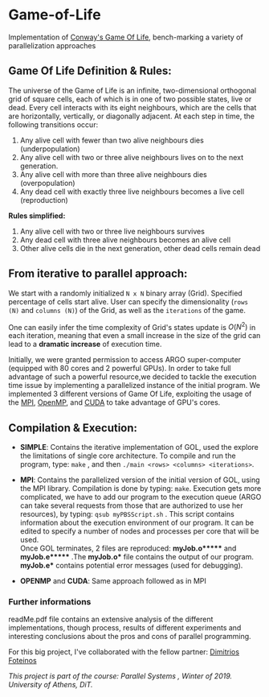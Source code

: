 # Game-of-Life
Implementation of [Conway's Game Of Life](https://en.wikipedia.org/wiki/Conway%27s_Game_of_Life), bench-marking a variety of parallelization approaches
</br>

## Game Of Life Definition & Rules:

The universe of the Game of Life is an infinite, two-dimensional orthogonal grid of square cells, each of which is in one of two possible states, live or dead. Every cell interacts with its eight neighbours, which are the cells that are horizontally, vertically, or diagonally adjacent. At each step in time, the following transitions occur:

1.  Any alive cell with fewer than two alive neighbours dies (underpopulation)
2.  Any alive cell with two or three alive neighbours lives on to the next generation.
3.  Any alive cell with more than three alive neighbours dies (overpopulation)
4.  Any dead cell with exactly three live neighbours becomes a live cell (reproduction)

**Rules simplified:**

1.  Any alive cell with two or three live neighbours survives
2.  Any dead cell with three alive neighbours becomes an alive cell
3.  Other alive cells die in the next generation, other dead cells remain dead

## From iterative to parallel approach:

We start with a randomly initialized `N x N` binary array (Grid). Specified percentage of cells start alive.
User can specify the dimensionality (`rows (N)` and `columns (N)`) of the Grid, as well as the `iterations` of the game.

One can easily infer the time complexity of Grid's states update is $O(N^2)$ in each iteration, meaning that even a small increase in the size of the grid can lead to a **dramatic increase** of execution time.

Initially, we were granted permission to access ARGO super-computer (equipped with 80 cores and 2 powerful GPUs).
In order to take full advantage of such a powerful resource,we decided to tackle the execution time issue by implementing a parallelized instance of the initial program.
We implemented 3 different versions of Game Of Life, exploiting the usage of the [MPI](https://en.wikipedia.org/wiki/Message_Passing_Interface), [OpenMP](https://en.wikipedia.org/wiki/OpenMP), and [CUDA](https://en.wikipedia.org/wiki/CUDA) to take advantage of GPU's cores.  

## Compilation & Execution:

*   __SIMPLE__: Contains the iterative implementation of GOL, used the explore the limitations of single core architecture. To compile and run the program, type: `make` , and then `./main <rows> <columns> <iterations>`.  

*   __MPI__: Contains the parallelized version of the initial version of GOL, using the MPI library. Compilation is done by typing: `make`. Execution gets more complicated, we have to add our program to the execution queue
(ARGO can take several requests from those that are authorized to use her resources), by typing: `qsub myPBSScript.sh` . This script contains information about the execution environment of our program.
It can be edited to specify a number of nodes and processes per core that will be used. </br>
Once GOL terminates, 2 files are reproduced: __myJob.o*****__ and __myJob.e*****__ .The __myJob.o*__ file contains the output of our program. __myJob.e*__ contains potential error messages (used for debugging).

*   __OPENMP__ and __CUDA__: Same approach followed as in MPI 

### Further informations

readMe.pdf file contains an extensive analysis of the different implementations, though process, results of different experiments and interesting
conclusions about the pros and cons of parallel programming.

For this big project, I've collaborated with the fellow partner: [Dimitrios Foteinos](https://github.com/dfwteinos)

*This project is part of the course: Parallel Systems , Winter of 2019. University of Athens, DiT.*
